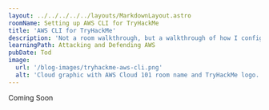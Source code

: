```yaml
---
layout: ../../../../../layouts/MarkdownLayout.astro
roomName: Setting up AWS CLI for TryHackMe
title: 'AWS CLI for TryHackMe'
description: 'Not a room walkthrough, but a walkthrough of how I configure the AWS CLI to play the THM Attacking and Defending AWS rooms.'
learningPath: Attacking and Defending AWS
pubDate: Tod
image:
  url: '/blog-images/tryhackme-aws-cli.png'
  alt: 'Cloud graphic with AWS Cloud 101 room name and TryHackMe logo.'
---
```


Coming Soon